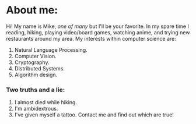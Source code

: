 # About me:
Hi! My name is Mike, *one of many* but I'll be your favorite. 
In my spare time I reading, hiking, playing video/board games, watching anime, and trying new restaurants around my area. 
My interests within computer science are:
1. Natural Language Processing.
2. Computer Vision.
3. Cryptography.
4. Distributed Systems.
5. Algorithm design.

### Two truths and a lie: 
1. I almost died while hiking.
2. I'm ambidextrous.
3. I've given myself a tattoo. 
Contact me and find out which are true!

